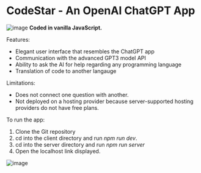 # CodeStar - An OpenAI ChatGPT App
![image](https://user-images.githubusercontent.com/98682258/219933392-27f18438-c4a3-4b89-9246-f0c450334e0c.png)
**Coded in vanilla JavaScript.**


Features:
* Elegant user interface that resembles the ChatGPT app
* Communication with the advanced GPT3 model API
* Ability to ask the AI for help regarding any programming language
* Translation of code to another langauge

Limitations:
* Does not connect one question with another.
* Not deployed on a hosting provider because server-supported hosting providers do not have free plans.

To run the app: 
1. Clone the Git repository
2. cd into the client directory and run *npm run dev*. 
3. cd into the server directory and run *npm run server*
4. Open the localhost link displayed.

![image](https://user-images.githubusercontent.com/98682258/219933487-88a6d52c-2d58-4a35-8c57-19ddf448738e.png)
